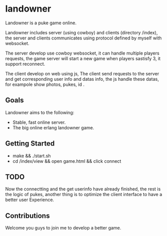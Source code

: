 landowner
=========

Landowner is a puke game online.

Landowner includes server (using cowboy) and clients (directory /index), the server and clients communicates using protocol defined by myself with websocket.

The server develop use cowboy websocket, it can handle multiple players requests, the game server  will start a new game when players sastisfy 3, it support reconnect.

The client develop on web using js, The client send requests to the server and get corresponding user info and datas info, the js handle these datas, for exampole show photos, pukes, id .

Goals
--------

Landowner aims to the following:

* Stable, fast online server.
* The big online erlang landowner game.

Getting Started
--------

* make && ./start.sh
* cd /index/view && open game.html && click connect

TODO
--------
Now the connectting and the get userinfo have already finished, the rest is the logic of pukes, another thing is to optimize the client interface to have a better user Experience.

Contributions
-------
Welcome you guys to join me to develop a better game.
